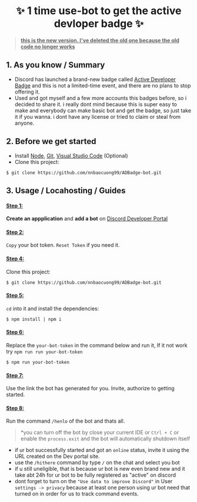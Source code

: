<h1 align="center"> ✨ 1 time use-bot to get the active devloper badge ✨ </h1>

> <ins>**this is the new version. I've deleted the old one because the old code no longer works**</ins>


## 1. As you know / Summary
- Discord has launched a brand-new badge called [Active Developer Badge](https://support-dev.discord.com/hc/en-us/articles/10113997751447-Active-Developer-Badge) and this is not a limited-time event, and there are no plans to stop offering it.
- Used and got myself and a few more accounts this badges before, so i decided to share it. i really dont mind because this is super easy to make and everybody can make basic bot and get the badge, so just take it if you wanna. i dont have any license or tried to claim or steal from anyone.


## 2. Before we get started
- Install [Node](https://nodejs.org/en/), [Git](https://git-scm.com), [Visual Studio Code](https://code.visualstudio.com/insiders/) (Optional)
- Clone this project:
```
$ git clone https://github.com/nnbaocuong99/ADBadge-bot.git
```



## 3. Usage / Locahosting / Guides



#### <ins>Step 1:</ins>
**Create an appplication** and **add a bot** on [Discord Developer Portal](https://discord.com/developers/applications)

#### <ins>Step 2:</ins>
`Copy` your bot token. `Reset Token` if you need it.



#### <ins>Step 4:</ins>
Clone this project:
```
$ git clone https://github.com/nnbaocuong99/ADBadge-bot.git
```

#### <ins>Step 5:</ins> 
`cd` into it and install the dependencies:
```
$ npm install | npm i
```

#### <ins>Step 6:</ins>
Replace the `your-bot-token` in the command below and run it, If it not work try `npm run run your-bot-token`
```
$ npm run your-bot-token
```

#### <ins>Step 7:</ins>
Use the link the bot has generated for you. Invite, authorize to getting started.

#### <ins>Step 8:</ins>
Run the command `/henlo` of the bot and thats all.
> *you can turn off the bot by close your current IDE or `Ctrl + C` or enable the `process.exit` and the bot will automatically shutdown itself





- if ur bot successfully started and got an `online` status, invite it using the URL created on the Dev portal site.
- use the `/hithere` command by type `/` on the chat and select you bot
- if u still uneligible, that is because ur bot is new even brand new and it take abt 24h for ur bot to be fully registered as "active" on discord 
- dont forget to turn on the `"Use data to improve Discord"` in User `settings -> privacy` because at least one person using ur bot need that turned on in order for us to track command events.






<!--

## ✨ others:

- package: https://www.npmjs.com/settings/nnbaocuong99/packages
- Dockerfile: [here](https://github.com/nnbaocuong99/ADBadge-bot/blob/main/Dockerfile)

---

## ✨ bonus some extra command if u use docker:

1. if u dont wanna use my Dockerfile, just create ur own
`nano` or `touch` Dockerfile

2. move to ur discord bot directory.
```
$ cd ~/your-directory
```

3. build it (. means u gonna build it from th
```
$ docker build -t -d your-directory .
```

4. run it
```
$ docker run -d your-directory
```

## common commands:
1. list all docker processes:
```
$ docker ps or docker ps -a
```

2. stop the docker container (discord bot):
```
$ docker stop <CONTAINER ID>
```

3. restart the docker container:
```
$ docker restart <CONTAINER ID>
```
-->
